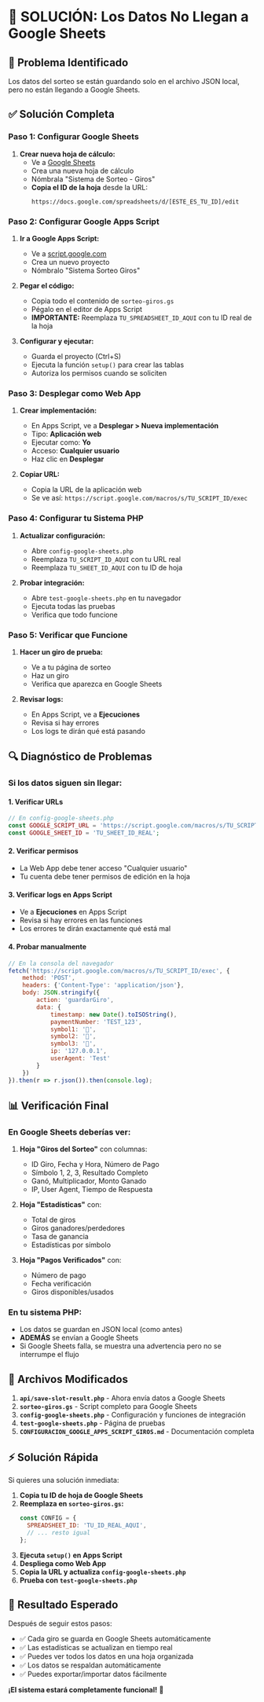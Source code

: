 # 🔧 SOLUCIÓN: Los Datos No Llegan a Google Sheets

## 🚨 Problema Identificado
Los datos del sorteo se están guardando solo en el archivo JSON local, pero no están llegando a Google Sheets.

## ✅ Solución Completa

### Paso 1: Configurar Google Sheets
1. **Crear nueva hoja de cálculo:**
   - Ve a [Google Sheets](https://sheets.google.com)
   - Crea una nueva hoja de cálculo
   - Nómbrala "Sistema de Sorteo - Giros"
   - **Copia el ID de la hoja** desde la URL:
     ```
     https://docs.google.com/spreadsheets/d/[ESTE_ES_TU_ID]/edit
     ```

### Paso 2: Configurar Google Apps Script
1. **Ir a Google Apps Script:**
   - Ve a [script.google.com](https://script.google.com)
   - Crea un nuevo proyecto
   - Nómbralo "Sistema Sorteo Giros"

2. **Pegar el código:**
   - Copia todo el contenido de `sorteo-giros.gs`
   - Pégalo en el editor de Apps Script
   - **IMPORTANTE:** Reemplaza `TU_SPREADSHEET_ID_AQUI` con tu ID real de la hoja

3. **Configurar y ejecutar:**
   - Guarda el proyecto (Ctrl+S)
   - Ejecuta la función `setup()` para crear las tablas
   - Autoriza los permisos cuando se soliciten

### Paso 3: Desplegar como Web App
1. **Crear implementación:**
   - En Apps Script, ve a **Desplegar > Nueva implementación**
   - Tipo: **Aplicación web**
   - Ejecutar como: **Yo**
   - Acceso: **Cualquier usuario**
   - Haz clic en **Desplegar**

2. **Copiar URL:**
   - Copia la URL de la aplicación web
   - Se ve así: `https://script.google.com/macros/s/TU_SCRIPT_ID/exec`

### Paso 4: Configurar tu Sistema PHP
1. **Actualizar configuración:**
   - Abre `config-google-sheets.php`
   - Reemplaza `TU_SCRIPT_ID_AQUI` con tu URL real
   - Reemplaza `TU_SHEET_ID_AQUI` con tu ID de hoja

2. **Probar integración:**
   - Abre `test-google-sheets.php` en tu navegador
   - Ejecuta todas las pruebas
   - Verifica que todo funcione

### Paso 5: Verificar que Funcione
1. **Hacer un giro de prueba:**
   - Ve a tu página de sorteo
   - Haz un giro
   - Verifica que aparezca en Google Sheets

2. **Revisar logs:**
   - En Apps Script, ve a **Ejecuciones**
   - Revisa si hay errores
   - Los logs te dirán qué está pasando

## 🔍 Diagnóstico de Problemas

### Si los datos siguen sin llegar:

#### 1. Verificar URLs
```php
// En config-google-sheets.php
const GOOGLE_SCRIPT_URL = 'https://script.google.com/macros/s/TU_SCRIPT_ID_REAL/exec';
const GOOGLE_SHEET_ID = 'TU_SHEET_ID_REAL';
```

#### 2. Verificar permisos
- La Web App debe tener acceso "Cualquier usuario"
- Tu cuenta debe tener permisos de edición en la hoja

#### 3. Verificar logs en Apps Script
- Ve a **Ejecuciones** en Apps Script
- Revisa si hay errores en las funciones
- Los errores te dirán exactamente qué está mal

#### 4. Probar manualmente
```javascript
// En la consola del navegador
fetch('https://script.google.com/macros/s/TU_SCRIPT_ID/exec', {
    method: 'POST',
    headers: {'Content-Type': 'application/json'},
    body: JSON.stringify({
        action: 'guardarGiro',
        data: {
            timestamp: new Date().toISOString(),
            paymentNumber: 'TEST_123',
            symbol1: '🍄',
            symbol2: '🍄',
            symbol3: '🍄',
            ip: '127.0.0.1',
            userAgent: 'Test'
        }
    })
}).then(r => r.json()).then(console.log);
```

## 📊 Verificación Final

### En Google Sheets deberías ver:
1. **Hoja "Giros del Sorteo"** con columnas:
   - ID Giro, Fecha y Hora, Número de Pago
   - Símbolo 1, 2, 3, Resultado Completo
   - Ganó, Multiplicador, Monto Ganado
   - IP, User Agent, Tiempo de Respuesta

2. **Hoja "Estadísticas"** con:
   - Total de giros
   - Giros ganadores/perdedores
   - Tasa de ganancia
   - Estadísticas por símbolo

3. **Hoja "Pagos Verificados"** con:
   - Número de pago
   - Fecha verificación
   - Giros disponibles/usados

### En tu sistema PHP:
- Los datos se guardan en JSON local (como antes)
- **ADEMÁS** se envían a Google Sheets
- Si Google Sheets falla, se muestra una advertencia pero no se interrumpe el flujo

## 🚀 Archivos Modificados

1. **`api/save-slot-result.php`** - Ahora envía datos a Google Sheets
2. **`sorteo-giros.gs`** - Script completo para Google Sheets
3. **`config-google-sheets.php`** - Configuración y funciones de integración
4. **`test-google-sheets.php`** - Página de pruebas
5. **`CONFIGURACION_GOOGLE_APPS_SCRIPT_GIROS.md`** - Documentación completa

## ⚡ Solución Rápida

Si quieres una solución inmediata:

1. **Copia tu ID de hoja de Google Sheets**
2. **Reemplaza en `sorteo-giros.gs`:**
   ```javascript
   const CONFIG = {
     SPREADSHEET_ID: 'TU_ID_REAL_AQUI',
     // ... resto igual
   };
   ```
3. **Ejecuta `setup()` en Apps Script**
4. **Despliega como Web App**
5. **Copia la URL y actualiza `config-google-sheets.php`**
6. **Prueba con `test-google-sheets.php`**

## 🎯 Resultado Esperado

Después de seguir estos pasos:
- ✅ Cada giro se guarda en Google Sheets automáticamente
- ✅ Las estadísticas se actualizan en tiempo real
- ✅ Puedes ver todos los datos en una hoja organizada
- ✅ Los datos se respaldan automáticamente
- ✅ Puedes exportar/importar datos fácilmente

**¡El sistema estará completamente funcional!** 🚀
